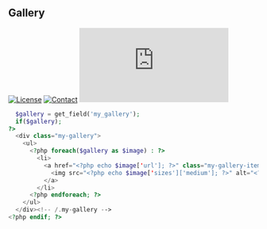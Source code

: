 ## Gallery
[![License](https://img.shields.io/github/license/dedewiweka/snippets?color=brightgreen)](https://github.com/dedewiweka/snippets/blob/main/LICENSE) [![Contact](https://img.shields.io/badge/contact-Dede%20Wiweka-orange)](https://dede.wiweka.com/development) ![File size](https://img.shields.io/github/size/dedewiweka/snippets/gallery.md) 
```php
  $gallery = get_field('my_gallery');
  if($gallery);
?>
  <div class="my-gallery">
    <ul>
      <?php foreach($gallery as $image) : ?>
        <li>
          <a href="<?php echo $image['url']; ?>" class="my-gallery-item" alt="<?php echo $image['alt']; ?>">
            <img src="<?php echo $image['sizes']['medium']; ?>" alt="<?php echo $image['alt']; ?>">
          </a>
        </li>
      <?php endforeach; ?>
    </ul>
  </div><!-- /.my-gallery -->
<?php endif; ?>
```